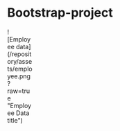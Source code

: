 # Bootstrap-project

<div style="width:60px ; height:60px">
![Employee data](/repository/assets/employee.png?raw=true "Employee Data title")
<div>
